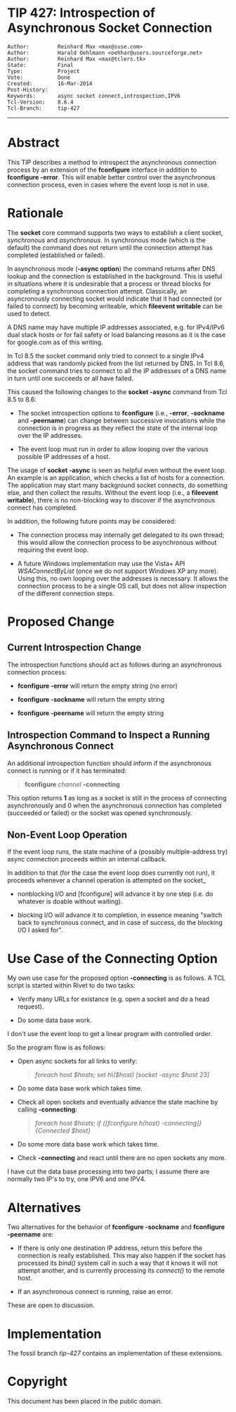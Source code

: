 # TIP 427: Introspection of Asynchronous Socket Connection
	Author:         Reinhard Max <max@suse.com>
	Author:         Harald Oehlmann <oehhar@users.sourceforge.net>
	Author:         Reinhard Max <max@tclers.tk>
	State:          Final
	Type:           Project
	Vote:           Done
	Created:        16-Mar-2014
	Post-History:   
	Keywords:       async socket connect,introspection,IPV6
	Tcl-Version:    8.6.4
	Tcl-Branch:     tip-427
-----

# Abstract

This TIP describes a method to introspect the asynchronous connection
process by an extension of the **fconfigure** interface in addition
to **fconfigure -error**. This will enable better control over the
asynchronous connection process, even in cases where the event loop is
not in use.

# Rationale

The **socket** core command supports two ways to establish a
client socket, _synchronous_ and _asynchronous_. In synchronous
mode \(which is the default\) the command does not return until the
connection attempt has completed \(established or failed\).

In asynchronous mode \(**-async option**\) the command returns after DNS lookup and the connection is established in the background.
This is useful in situations where it is undesirable that a
process or thread blocks for completing a synchronous connection
attempt.
Classically, an asyncronously connecting socket would indicate that it
had connected \(or failed to connect\) by becoming writeable, which
**fileevent writable** can be used to detect.

A DNS name may have multiple IP addresses associated, e.g. for
IPv4/IPv6 dual stack hosts or for fail safety or load balancing
reasons as it is the case for google.com as of this writing.

In Tcl 8.5 the socket command only tried to connect to a single IPv4
address that was randomly picked from the list returned by DNS. In Tcl
8.6, the socket command tries to connect to all the IP addresses of a
DNS name in turn until one succeeds or all have failed.

This caused the following changes to the **socket -async** command from Tcl 8.5 to 8.6:

   * The socket introspection options to **fconfigure** \(i.e.,
     **-error**, **-sockname** and **-peername**\) can change
     between successive invocations while the connection is in
     progress as they reflect the state of the internal loop
     over the IP addresses.

   * The event loop must run in order to allow looping over the
     various possible IP addresses of a host.

The usage of **socket -async** is seen as helpful even without the event loop. An example is an application, which checks a list of
hosts for a connection.  The application may start many background
socket connects, do something else, and then collect the results.  Without the event loop \(i.e., a **fileevent writable**\), there is
no non-blocking way to discover if the asynchronous connect has
completed.

In addition, the following future points may be considered:

   * The connection process may internally get delegated to its own
     thread; this would allow the connection process to be
     asynchronous without requiring the event loop.

   * A future Windows implementation may use the Vista\+ API
     _WSAConnectByList_ \(once we do not support Windows XP any
     more\). Using this, no own looping over the addresses is
     necessary.  It allows the connection process to be a single OS
     call, but does not allow inspection of the different connection
     steps.

# Proposed Change

## Current Introspection Change

The introspection functions should act as follows during an
asynchronous connection process:

   * **fconfigure -error** will return the empty string \(no error\)

   * **fconfigure -sockname** will return the empty string

   * **fconfigure -peername** will return the empty string

## Introspection Command to Inspect a Running Asynchronous Connect

An additional introspection function should inform if the asynchronous
connect is running or if it has terminated:

 > **fconfigure** _channel_ **-connecting**

This option returns **1** as long as a socket is still in the process of connecting asynchronously and 0 when the asynchronous connection has completed \(succeeded or failed\) or the socket was opened synchronously.

## Non-Event Loop Operation

If the event loop runs, the state machine of a \(possibly multiple-address try\) async connection proceeds within an internal callback.

In addition to that \(for the case the event loop does currently not run\), it proceeds whenever a channel operation is attempted on the socket\_

   * nonblocking I/O and [fconfigure] will advance it by one step \(i.e. do whatever is doable without waiting\).

   * blocking I/O will advance it to completion, in essence meaning "switch back to synchronous connect, and in case of success, do the blocking I/O I asked for".

# Use Case of the Connecting Option

My own use case for the proposed option **-connecting** is as follows.
A TCL script is started within Rivet to do two tasks:

 * Verify many URLs for existance \(e.g. open a socket and do a head request\).

 * Do some data base work.

I don't use the event loop to get a linear program with controlled order.

So the program flow is as follows:

 * Open async sockets for all links to verify:

	 > _foreach host $hosts; set h\($host\) [socket -async $host 23]_

 * Do some data base work which takes time.

 * Check all open sockets and eventually advance the state machine by calling
   **-connecting**:

	 > _foreach host $hosts; if \{[fconfigure $h($host) -connecting]\} \{Connected $host\}_

 * Do some more data base work which takes time.

 * Check **-connecting** and react until there are no open sockets any more.

I have cut the data base processing into two parts; I assume there
are normally two IP's to try, one IPV6 and one IPV4.

# Alternatives

Two alternatives for the behavior of **fconfigure -sockname** and
**fconfigure -peername** are:

   * If there is only one destination IP address, return this before
     the connection is really established. This may also happen if the
     socket has processed its _bind\(\)_ system call in such a way
     that it knows it will not attempt another, and is currently
     processing its _connect\(\)_ to the remote host.

   * If an asynchronous connect is running, raise an error.

These are open to discussion.

# Implementation

The fossil branch _tip-427_ contains an implementation of
these extensions.

# Copyright

This document has been placed in the public domain.

